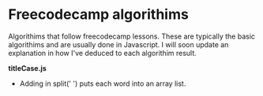 # Freecodecamp algorithims
Algorithims that follow freecodecamp lessons. These are typically the basic algorithims and are usually done in Javascript.
I will soon update an explanation in how I've deduced to each algorithim result.
 
**titleCase.js**

- Adding in split(' ') puts each word into an array list.
